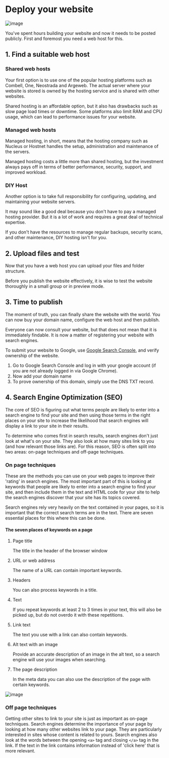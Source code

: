 # Deploy your website

![image](./images/image1.png)

You've spent hours building your website and now it needs to be posted publicly.
First and foremost you need a web host for this.

## 1. Find a suitable web host

### Shared web hosts

Your first option is to use one of the popular hosting platforms such as Combell, One, Neostrada and Argeweb. The actual server where your website is stored is owned by the hosting service and is shared with other websites.

Shared hosting is an affordable option, but it also has drawbacks such as slow page load times or downtime. Some platforms also limit RAM and CPU usage, which can lead to performance issues for your website.

### Managed web hosts

Managed hosting, in short, means that the hosting company such as Nucleus or Hostnet handles the setup, administration and maintenance of the servers.

Managed hosting costs a little more than shared hosting, but the investment always pays off in terms of better performance, security, support, and improved workload.

### DIY Host

Another option is to take full responsibility for configuring, updating, and maintaining your website servers.

It may sound like a good deal because you don't have to pay a managed hosting provider. But it is a lot of work and requires a great deal of technical expertise.

If you don't have the resources to manage regular backups, security scans, and other maintenance, DIY hosting isn't for you.

## 2. Upload files and test

Now that you have a web host you can upload your files and folder structure.

Before you publish the website effectively, it is wise to test the website thoroughly in a small group or in preview mode.

## 3. Time to publish

The moment of truth, you can finally share the website with the world.
You can now buy your domain name, configure the web host and then publish.

Everyone can now consult your website, but that does not mean that it is immediately findable.
It is now a matter of registering your website with search engines.

To submit your website to Google, use [Google Search Console](https://search.google.com/search-console/welcome?utm_source=about-page), and verify ownership of the website.

1. Go to Google Search Console and log in with your google account (if you are not already logged in via Google Chrome).
2. Now add your domain name
3. To prove ownership of this domain, simply use the DNS TXT record.

## 4. Search Engine Optimization (SEO)

The core of SEO is figuring out what terms people are likely to enter into a search engine to find your site and then using those terms in the right places on your site to increase the likelihood that search engines will display a link to your site in their results.

To determine who comes first in search results, search engines don't just look at what's on your site. They also look at how many sites link to you (and how relevant those links are). For this reason, SEO is often split into two areas: on-page techniques and off-page techniques.

### On page techniques

These are the methods you can use on your web pages to improve their 'rating' in search engines.
The most important part of this is looking at keywords that people are likely to enter into a search engine to find your site, and then include them in the text and HTML code for your site to help the search engines discover that your site has its topics covered.

Search engines rely very heavily on the text contained in your pages, so it is important that the correct search terms are in the text. There are seven essential places for this where this can be done.

#### The seven places of keywords on a page

1. Page title

     The title in the header of the browser window
2. URL or web address

     The name of a URL can contain important keywords.
3. Headers

     You can also process keywords in a title.
4. Text

     If you repeat keywords at least 2 to 3 times in your text, this will also be picked up, but do not overdo it with these repetitions.
5. Link text

     The text you use with a link can also contain keywords.
6. Alt text with an image

     Provide an accurate description of an image in the alt text, so a search engine will use your images when searching.
7. The page description

     In the meta data you can also use the description of the page with certain keywords.

![image](./images/image2.png)

### Off page techniques

Getting other sites to link to your site is just as important as on-page techniques. Search engines determine the importance of your page by looking at how many other websites link to your page. They are particularly interested in sites whose content is related to yours. Search engines also look at the words between the opening `<a>` tag and closing `</a>` tag in the link. If the text in the link contains information instead of 'click here' that is more relevant.